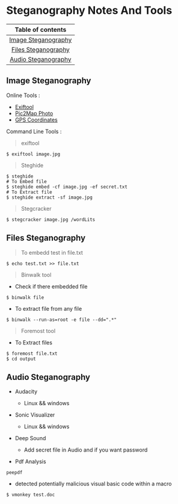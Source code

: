 # Steganography Notes And Tools

| Table of contents |
|     :---:      |
| [Image Steganography](https://github.com/ahmed-kamal-el-maghraby/Steganography/blob/main/README.md#image-steganography)     | 
| [Files Steganography](https://github.com/ahmed-kamal-el-maghraby/Steganography/blob/main/README.md#files-steganography)       |
| [Audio Steganography](https://github.com/ahmed-kamal-el-maghraby/Steganography/blob/main/README.md#audio-steganography)       |


## Image Steganography
Online Tools :
+ [Exiftool](https://exif.tools/)
+ [Pic2Map Photo](https://www.pic2map.com)
+ [GPS Coordinates](https://www.gps-coordinates.net)<br>

Command Line Tools :
> exiftool <br>
```
$ exiftool image.jpg
```
> Steghide <br>
```
$ steghide 
# To Embed file
$ steghide embed -cf image.jpg -ef secret.txt
# To Extract file
$ steghide extract -sf image.jpg
```
> Stegcracker <br>
```
$ stegcracker image.jpg /wordLits
```

## Files Steganography

>  To embedd test in file.txt  <br>
```
$ echo test.txt >> file.txt
```
> Binwalk tool
+ Check if there embedded file
```
$ binwalk file
```
+ To extract file from any file
```
$ binwalk --run-as=root -e file --dd=".*"
```

> Foremost tool

+ To Extract files
```
$ foremost file.txt
$ cd output	
```

## Audio Steganography
+ Audacity
  - Linux && windows
+ Sonic Visualizer	
  - Linux && windows
+ Deep Sound	
  - Add secret file in Audio and if you want password



+ Pdf Analysis
```
peepdf
```

+ detected potentially malicious visual basic code within a macro
```
$ vmonkey test.doc
```



